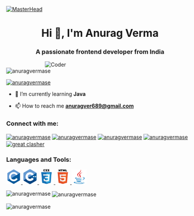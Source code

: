[![MasterHead](http://www.pramukhdigital.com/wp-content/uploads/2018/07/New-PNC-Animated-Banners.gif)](http://ww16.rishavchanda.io)
<h1 align="center">Hi 👋, I'm Anurag Verma</h1>
<h3 align="center">A passionate frontend developer from India</h3>
<img align="right" alt="Coder" width="400" src="https://cdn.dribbble.com/users/1162077/screenshots/3848914/programmer.gif">

<p align="left"> <img src="https://komarev.com/ghpvc/?username=anuragvermase&label=Profile%20views&color=0e75b6&style=flat" alt="anuragvermase" /> </p>

<p align="left"> <a href="https://twitter.com/anuragvermase" target="blank"><img src="https://img.shields.io/twitter/follow/anuragvermase?logo=twitter&style=for-the-badge" alt="anuragvermase" /></a> </p>

- 🌱 I’m currently learning **Java**

- 📫 How to reach me **anuragver689@gmail.com**

<h3 align="left">Connect with me:</h3>
<p align="left">
<a href="https://twitter.com/anuragvermase" target="blank"><img align="center" src="https://raw.githubusercontent.com/rahuldkjain/github-profile-readme-generator/master/src/images/icons/Social/twitter.svg" alt="anuragvermase" height="30" width="40" /></a>
<a href="https://linkedin.com/in/anuragvermase" target="blank"><img align="center" src="https://raw.githubusercontent.com/rahuldkjain/github-profile-readme-generator/master/src/images/icons/Social/linked-in-alt.svg" alt="anuragvermase" height="30" width="40" /></a>
<a href="https://www.facebook.com/profile.php?id=100022854019130" target="blank"><img align="center" src="https://raw.githubusercontent.com/rahuldkjain/github-profile-readme-generator/master/src/images/icons/Social/facebook.svg" alt="anuragvermase" height="30" width="40" /></a>
<a href="https://instagram.com/anuragvermase" target="blank"><img align="center" src="https://raw.githubusercontent.com/rahuldkjain/github-profile-readme-generator/master/src/images/icons/Social/instagram.svg" alt="anuragvermase" height="30" width="40" /></a>
<a href="https://www.youtube.com/@anuragvermase" target="blank"><img align="center" src="https://raw.githubusercontent.com/rahuldkjain/github-profile-readme-generator/master/src/images/icons/Social/youtube.svg" alt="great clasher" height="30" width="40" /></a>
</p>

<h3 align="left">Languages and Tools:</h3>
<p align="left"> <a href="https://www.cprogramming.com/" target="_blank" rel="noreferrer"> <img src="https://raw.githubusercontent.com/devicons/devicon/master/icons/c/c-original.svg" alt="c" width="40" height="40"/> </a> <a href="https://www.w3schools.com/cpp/" target="_blank" rel="noreferrer"> <img src="https://raw.githubusercontent.com/devicons/devicon/master/icons/cplusplus/cplusplus-original.svg" alt="cplusplus" width="40" height="40"/> </a> <a href="https://www.w3schools.com/css/" target="_blank" rel="noreferrer"> <img src="https://raw.githubusercontent.com/devicons/devicon/master/icons/css3/css3-original-wordmark.svg" alt="css3" width="40" height="40"/> </a> <a href="https://www.w3.org/html/" target="_blank" rel="noreferrer"> <img src="https://raw.githubusercontent.com/devicons/devicon/master/icons/html5/html5-original-wordmark.svg" alt="html5" width="40" height="40"/> </a> <a href="https://www.java.com" target="_blank" rel="noreferrer"> <img src="https://raw.githubusercontent.com/devicons/devicon/master/icons/java/java-original.svg" alt="java" width="40" height="40"/> </a> </p>

<p><img align="left" src="https://github-readme-stats.vercel.app/api/top-langs?username=anuragvermase&show_icons=true&locale=en&layout=compact" alt="anuragvermase" /></p>

<p>&nbsp;<img align="center" src="https://github-readme-stats.vercel.app/api?username=anuragvermase&show_icons=true&locale=en" alt="anuragvermase" /></p>

<p><img align="center" src="https://github-readme-streak-stats.herokuapp.com/?user=anuragvermase&" alt="anuragvermase" /></p>


